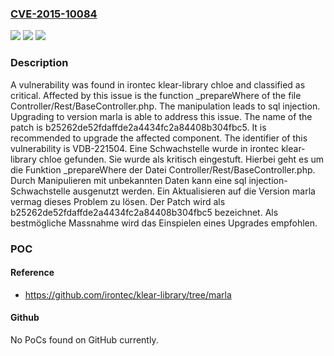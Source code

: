 ### [CVE-2015-10084](https://cve.mitre.org/cgi-bin/cvename.cgi?name=CVE-2015-10084)
![](https://img.shields.io/static/v1?label=Product&message=klear-library&color=blue)
![](https://img.shields.io/static/v1?label=Version&message=chloe%20&color=brightgreen)
![](https://img.shields.io/static/v1?label=Vulnerability&message=CWE-89%20SQL%20Injection&color=brightgreen)

### Description

A vulnerability was found in irontec klear-library chloe and classified as critical. Affected by this issue is the function _prepareWhere of the file Controller/Rest/BaseController.php. The manipulation leads to sql injection. Upgrading to version marla is able to address this issue. The name of the patch is b25262de52fdaffde2a4434fc2a84408b304fbc5. It is recommended to upgrade the affected component. The identifier of this vulnerability is VDB-221504.
Eine Schwachstelle wurde in irontec klear-library chloe gefunden. Sie wurde als kritisch eingestuft. Hierbei geht es um die Funktion _prepareWhere der Datei Controller/Rest/BaseController.php. Durch Manipulieren mit unbekannten Daten kann eine sql injection-Schwachstelle ausgenutzt werden. Ein Aktualisieren auf die Version marla vermag dieses Problem zu lösen. Der Patch wird als b25262de52fdaffde2a4434fc2a84408b304fbc5 bezeichnet. Als bestmögliche Massnahme wird das Einspielen eines Upgrades empfohlen.

### POC

#### Reference
- https://github.com/irontec/klear-library/tree/marla

#### Github
No PoCs found on GitHub currently.

